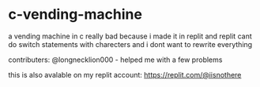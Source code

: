 # c-vending-machine
a vending machine in c
really bad because i made it in replit and replit cant do switch statements with charecters and i dont want to rewrite everything

contributers:
  @longnecklion000 - helped me with a few problems
  
this is also avalable on my replit account:
  https://replit.com/@iisnothere
